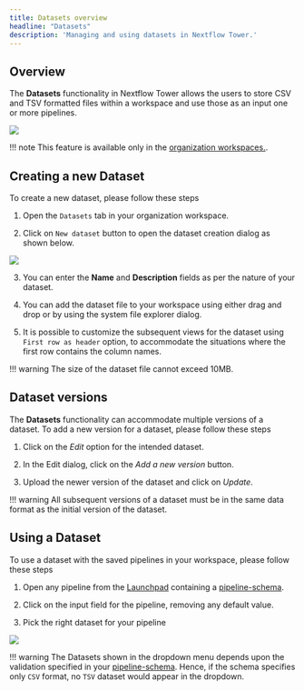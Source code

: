 ```yaml
---
title: Datasets overview
headline: "Datasets"
description: 'Managing and using datasets in Nextflow Tower.'
---
```


## Overview

The **Datasets** functionality in Nextflow Tower allows the users to store CSV and TSV formatted files within a workspace and use those as an input one or more pipelines.


![](_images/datasets_listing.png)

!!! note
    This feature is available only in the [organization workspaces.](../orgs-and-teams/workspace-management.md).



## Creating a new Dataset

To create a new dataset, please follow these steps 

1. Open the `Datasets` tab in your organization workspace.

2. Click on `New dataset` button to open the dataset creation dialog as shown below.

![](_images/create_dataset.png)

3. You can enter the **Name** and **Description** fields as per the nature of your dataset.

4. You can add the dataset file to your workspace using either drag and drop or by using the system file explorer dialog.

5. It is possible to customize the subsequent views for the dataset using `First row as header` option, to accommodate the situations where the first row contains the column names.


!!! warning
    The size of the dataset file cannot exceed 10MB.


## Dataset versions

The **Datasets** functionality can accommodate multiple versions of a dataset. To add a new version for a dataset, please follow these steps 

1. Click on the _Edit_ option for the intended dataset.

2. In the Edit dialog, click on the _Add a new version_ button.

3. Upload the newer version of the dataset and click on _Update_.

!!! warning
    All subsequent versions of a dataset must be in the same data format as the initial version of the dataset.


## Using a Dataset

To use a dataset with the saved pipelines in your workspace, please follow these steps 

1. Open any pipeline from the [Launchpad](/launch/launchpad) containing a [pipeline-schema](/pipeline-schema/overview).

2. Click on the input field for the pipeline, removing any default value. 

3. Pick the right dataset for your pipeline


![](_images/datasets_dropdown.png)


!!! warning
    The Datasets shown in the dropdown menu depends upon the validation specified in your [pipeline-schema](/pipeline-schema/overview). Hence, if the schema specifies only `CSV` format, no `TSV` dataset would appear in the dropdown.


